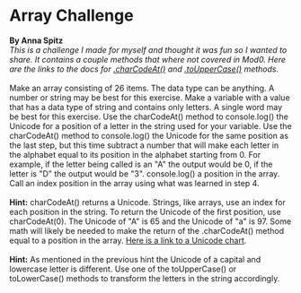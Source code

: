 # Array Challenge
**By Anna Spitz**
<br>
*This is a challenge I made for myself and thought it was fun so I wanted to share. It contains a couple methods that where not covered in Mod0. Here are the links to the docs for [.charCodeAt()](https://developer.mozilla.org/en-US/docs/Web/JavaScript/Reference/Global_Objects/String/charCodeAt) and [.toUpperCase()](https://developer.mozilla.org/en-US/docs/Web/JavaScript/Reference/Global_Objects/String/toUpperCase) methods.*
<br><br>
Make an array consisting of 26 items. The data type can be anything. A number or string may be best for this exercise.
Make a variable with a value that has a data type of string and contains only letters. A single word may be best for this exercise.
Use the charCodeAt() method to console.log() the Unicode for a position of a letter in the string used for your variable.
Use the charCodeAt() method to console.log() the Unicode for the same position as the last step, but this time subtract a number that will make each letter in the alphabet equal to its position in the alphabet starting from 0. For example, if the letter being called is an "A" the output would be 0, if the letter is "D" the output would be "3".
console.log() a position in the array. Call an index position in the array using what was learned in step 4.
<br><br>
**Hint:** charCodeAt()  returns a Unicode. Strings, like arrays, use an index for each position in the string. To return the Unicode of the first position, use charCodeAt(0). The Unicode of "A" is 65 and the Unicode of "a" is 97. Some math will likely be needed to make the return of the .charCodeAt() method equal to a position in the array. [Here is a link to a Unicode chart](https://www.ssec.wisc.edu/~tomw/java/unicode.html).
<br><br>
**Hint:** As mentioned in the previous hint the Unicode of a capital and lowercase letter is different. Use one of the  toUpperCase() or toLowerCase() methods to transform the letters in the string accordingly.
